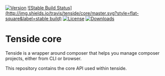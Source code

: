 [![Version](http://img.shields.io/packagist/v/tenside/core.svg?style=flat-square)](https://packagist.org/packages/tenside/core)
[![Stable Build Status](http://img.shields.io/travis/tenside/core/master.svg?style=flat-square&label=stable build)](https://travis-ci.org/tenside/core)
[![License](http://img.shields.io/packagist/l/tenside/core.svg?style=flat-square)](http://spdx.org/licenses/MIT)
[![Downloads](http://img.shields.io/packagist/dt/tenside/core.svg?style=flat-square)](https://packagist.org/packages/tenside/core)

Tenside core
============

Tenside is a wrapper around composer that helps you manage composer projects, either from CLI or browser.

This repository contains the core API used within tenside.

